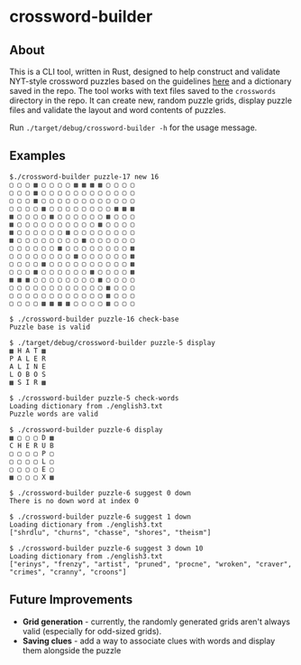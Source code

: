 # crossword-builder

## About

This is a CLI tool, written in Rust, designed to help construct and validate NYT-style crossword puzzles based on the guidelines
 [here](https://www.mathpuzzle.com/MAA/19-Crossword%20Rules/mathgames_05_10_04.html) and a dictionary saved in the repo.
The tool works with text files saved to the `crosswords` directory in the repo. It can create new, random puzzle grids, display puzzle files and
validate the layout and word contents of puzzles.

Run `./target/debug/crossword-builder -h` for the usage message.

## Examples

```
$./crossword-builder puzzle-17 new 16
▢ ▢ ▢ ▩ ▢ ▢ ▢ ▢ ▩ ▩ ▩ ▩ ▢ ▢ ▢ ▢
▢ ▢ ▢ ▩ ▢ ▢ ▢ ▢ ▢ ▢ ▢ ▢ ▢ ▢ ▢ ▢
▢ ▢ ▢ ▩ ▢ ▢ ▢ ▢ ▢ ▢ ▢ ▢ ▢ ▢ ▢ ▢
▢ ▢ ▢ ▢ ▩ ▢ ▢ ▢ ▢ ▢ ▢ ▢ ▢ ▩ ▩ ▩
▩ ▢ ▢ ▢ ▢ ▩ ▢ ▢ ▢ ▢ ▢ ▢ ▩ ▢ ▢ ▢
▩ ▢ ▢ ▢ ▢ ▢ ▢ ▢ ▢ ▢ ▢ ▩ ▢ ▢ ▢ ▢
▩ ▢ ▢ ▢ ▢ ▢ ▢ ▩ ▢ ▢ ▢ ▢ ▢ ▢ ▢ ▢
▩ ▢ ▢ ▢ ▢ ▢ ▢ ▢ ▢ ▩ ▢ ▢ ▢ ▢ ▢ ▢
▢ ▢ ▢ ▢ ▢ ▢ ▩ ▢ ▢ ▢ ▢ ▢ ▢ ▢ ▢ ▩
▢ ▢ ▢ ▢ ▢ ▢ ▢ ▢ ▩ ▢ ▢ ▢ ▢ ▢ ▢ ▩
▢ ▢ ▢ ▢ ▩ ▢ ▢ ▢ ▢ ▢ ▢ ▢ ▢ ▢ ▢ ▩
▢ ▢ ▢ ▩ ▢ ▢ ▢ ▢ ▢ ▢ ▩ ▢ ▢ ▢ ▢ ▩
▩ ▩ ▩ ▢ ▢ ▢ ▢ ▢ ▢ ▢ ▢ ▩ ▢ ▢ ▢ ▢
▢ ▢ ▢ ▢ ▢ ▢ ▢ ▢ ▢ ▢ ▢ ▢ ▩ ▢ ▢ ▢
▢ ▢ ▢ ▢ ▢ ▢ ▢ ▢ ▢ ▢ ▢ ▢ ▩ ▢ ▢ ▢
▢ ▢ ▢ ▢ ▩ ▩ ▩ ▩ ▢ ▢ ▢ ▢ ▩ ▢ ▢ ▢

$ ./crossword-builder puzzle-16 check-base
Puzzle base is valid

$ ./target/debug/crossword-builder puzzle-5 display
▩ H A T ▩
P A L E R
A L I N E
L O B O S
▩ S I R ▩

$ ./crossword-builder puzzle-5 check-words
Loading dictionary from ./english3.txt
Puzzle words are valid

$ ./crossword-builder puzzle-6 display
▩ ▢ ▢ ▢ D ▩
C H E R U B
▢ ▢ ▢ ▢ P ▢
▢ ▢ ▢ ▢ L ▢
▢ ▢ ▢ ▢ E ▢
▩ ▢ ▢ ▢ X ▩

$ ./crossword-builder puzzle-6 suggest 0 down
There is no down word at index 0

$ ./crossword-builder puzzle-6 suggest 1 down
Loading dictionary from ./english3.txt
["shrdlu", "churns", "chasse", "shores", "theism"]

$ ./crossword-builder puzzle-6 suggest 3 down 10
Loading dictionary from ./english3.txt
["erinys", "frenzy", "artist", "pruned", "procne", "wroken", "craver", "crimes", "cranny", "croons"]
```

## Future Improvements
+ **Grid generation** - currently, the randomly generated grids aren't always valid (especially for odd-sized grids).
+ **Saving clues** - add a way to associate clues with words and display them alongside the puzzle
